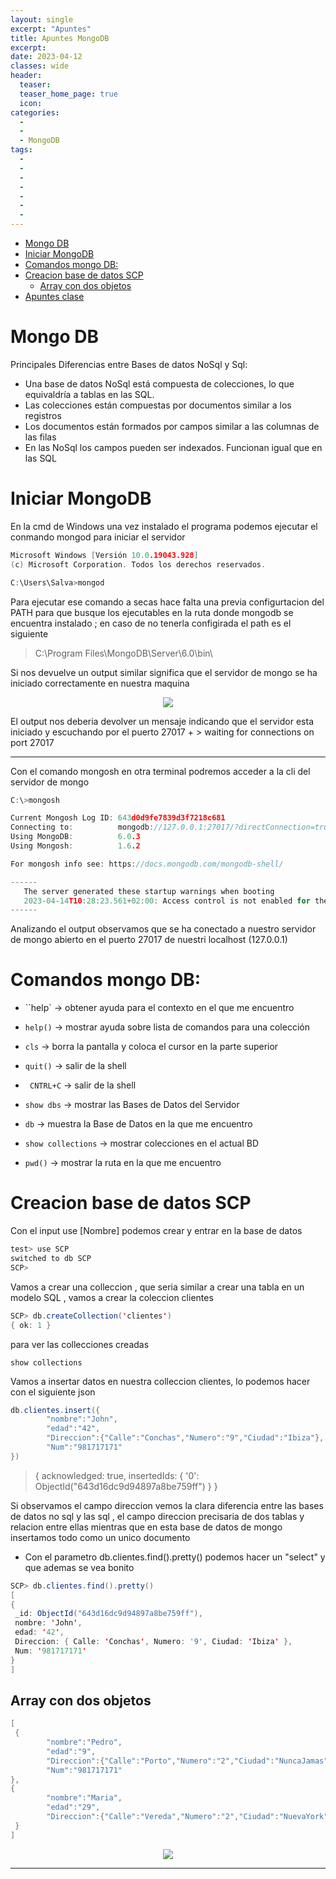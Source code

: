 ```yaml
---
layout: single
excerpt: "Apuntes"
title: Apuntes MongoDB
excerpt: 
date: 2023-04-12
classes: wide
header:
  teaser:
  teaser_home_page: true
  icon: 
categories:
  - 
  - 
  - MongoDB
tags:
  - 
  - 
  - 
  - 
  - 
  - 
  - 
---
```

- [Mongo DB](#mongo-db)
- [Iniciar MongoDB](#iniciar-mongodb)
- [Comandos mongo DB:](#comandos-mongo-db)
- [Creacion base de datos SCP](#creacion-base-de-datos-scp)
  - [Array con dos objetos](#array-con-dos-objetos)
- [Apuntes clase](#apuntes-clase)



# Mongo DB
Principales Diferencias entre Bases de datos NoSql y Sql:
 + Una base de datos NoSql está compuesta de colecciones, lo que equivaldría a tablas en las
SQL.
 + Las colecciones están compuestas por documentos similar a los registros
 + Los documentos están formados por campos similar a las columnas de las filas
 + En las NoSql los campos pueden ser indexados. Funcionan igual que en las SQL
  

# Iniciar MongoDB


En la cmd de Windows una vez instalado el programa podemos ejecutar el conmando mongod para iniciar el servidor 



```c
Microsoft Windows [Versión 10.0.19043.928]
(c) Microsoft Corporation. Todos los derechos reservados.

C:\Users\Salva>mongod

```
Para ejecutar ese comando a secas hace falta una previa configurtacion del PATH para que busque los ejecutables en la ruta donde mongodb se encuentra instalado ; en caso de no tenerla configirada el path es el siguiente 
> C:\Program Files\MongoDB\Server\6.0\bin\


Si nos devuelve un output similar significa que el servidor de mongo se ha iniciado correctamente en nuestra maquina
 <p align="center">
<img src="/ProyectoBD/assets/images/mongodb1/mongo1.png">
</p>
El output nos deberia devolver un mensaje indicando que el servidor esta iniciado y escuchando por el puerto 27017
+ >  waiting for
                connections on port 27017


---
Con el comando mongosh en otra terminal podremos acceder a la cli del servidor de mongo
```c
C:\>mongosh

Current Mongosh Log ID: 643d0d9fe7839d3f7218c681
Connecting to:          mongodb://127.0.0.1:27017/?directConnection=true&serverSelectionTimeoutMS=2000&appName=mongosh+1.6.2
Using MongoDB:          6.0.3
Using Mongosh:          1.6.2

For mongosh info see: https://docs.mongodb.com/mongodb-shell/

------
   The server generated these startup warnings when booting
   2023-04-14T10:28:23.561+02:00: Access control is not enabled for the database. Read and write access to data and configuration is unrestricted
------
```
Analizando el output observamos que se ha conectado a nuestro servidor de mongo abierto en el puerto 27017 de nuestri localhost (127.0.0.1)


# Comandos mongo DB:
 - ``help` -> obtener ayuda para el contexto en el que me encuentro
 - `help()` -> mostrar ayuda sobre lista de comandos para una colección 
 
 - `cls` -> borra la pantalla y coloca el cursor en la parte superior
 - `quit()` -> salir de la shell

 - ` CNTRL+C` -> salir de la shell
 - `show dbs` -> mostrar las Bases de Datos del Servidor
 - `db` -> muestra la Base de Datos en la que me encuentro
 - `show collections` -> mostrar colecciones en el actual BD
 - `pwd()` -> mostrar la ruta en la que me encuentro

# Creacion base de datos SCP
Con el input use [Nombre] podemos crear y entrar en la base de datos 
```java
test> use SCP
switched to db SCP
SCP>
```
Vamos a crear una colleccion , que seria similar a crear una tabla en un modelo SQL , vamos a crear la coleccion clientes
```java
SCP> db.createCollection('clientes')
{ ok: 1 }
```
para ver las collecciones creadas
```
show collections
```
Vamos a insertar datos en nuestra colleccion clientes, lo podemos hacer con el siguiente json
```java
db.clientes.insert({
        "nombre":"John",
        "edad":"42",
        "Direccion":{"Calle":"Conchas","Numero":"9","Ciudad":"Ibiza"},
        "Num":"981717171"
})
```

>{
  acknowledged: true,
  insertedIds: { '0': ObjectId("643d16dc9d94897a8be759ff") }
}

Si observamos el campo direccion vemos la clara diferencia entre las bases de datos no sql y las sql , el campo direccion precisaria de dos tablas y relacion entre ellas mientras que en esta base de datos de mongo insertamos todo como un unico documento


  + Con el parametro db.clientes.find().pretty() podemos hacer un "select" y que ademas se vea bonito 
   ```java
  SCP> db.clientes.find().pretty()
[
  {
    _id: ObjectId("643d16dc9d94897a8be759ff"),
    nombre: 'John',
    edad: '42',
    Direccion: { Calle: 'Conchas', Numero: '9', Ciudad: 'Ibiza' },
    Num: '981717171'
  }
]
```
## Array con dos objetos
```java
[
 {
        "nombre":"Pedro",
        "edad":"9",
        "Direccion":{"Calle":"Porto","Numero":"2","Ciudad":"NuncaJamas"},
        "Num":"981717171"
},
{
        "nombre":"Maria",
        "edad":"29",
        "Direccion":{"Calle":"Vereda","Numero":"2","Ciudad":"NuevaYork"},
 }
]
```
 <p align="center">
<img src="/ProyectoBD/assets/imagesdmongodb1/mongo2.png">
</p>









----
